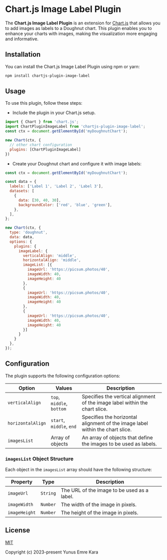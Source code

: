 # Chart.js Image Label Plugin

The **Chart.js Image Label Plugin** is an extension for [Chart.js](https://www.chartjs.org/) that allows you to add images as labels to a Doughnut chart. This plugin enables you to enhance your charts with images, making the visualization more engaging and informative.

## Installation

You can install the Chart.js Image Label Plugin using npm or yarn:

```bash
npm install chartjs-plugin-image-label
```

## Usage

To use this plugin, follow these steps:

- Include the plugin in your Chart.js setup.
    
```javascript
import { Chart } from 'chart.js';
import ChartPluginImageLabel from 'chartjs-plugin-image-label';
const ctx = document.getElementById('myDoughnutChart');

new Chart(ctx, {
  // other chart configuration
  plugins: [ChartPluginImageLabel]
})
```

- Create your Doughnut chart and configure it with image labels:

```javascript
const ctx = document.getElementById('myDoughnutChart');

const data = {
  labels: ['Label 1', 'Label 2', 'Label 3'],
  datasets: [
    {
      data: [30, 40, 30],
      backgroundColor: ['red', 'blue', 'green'],
    },
  ],
};

new Chart(ctx, {
  type: 'doughnut',
  data: data,
  options: {
    plugins: {
      imageLabel: {
        verticalAlign: 'middle',
        horizontalAlign: 'middle',
        imageList: [{
          imageUrl: 'https://picsum.photos/40',
          imageWidth: 40,
          imageHeight: 40
        },
        {
          imageUrl: 'https://picsum.photos/40',
          imageWidth: 40,
          imageHeight: 40
        },
        {
          imageUrl: 'https://picsum.photos/40',
          imageWidth: 40,
          imageHeight: 40
        }]
      }
    }
  },
});
```

## Configuration

The plugin supports the following configuration options:

| Option             | Values                           | Description                                                                                               |
| ------------------ | --------------------------------- | --------------------------------------------------------------------------------------------------------- |
| `verticalAlign`    | `top`, `middle`, `bottom`               | Specifies the vertical alignment of the image label within the chart slice.                             |
| `horizontalAlign`  | `start`, `middle`, `end`                | Specifies the horizontal alignment of the image label within the chart slice.                            |
| `imagesList`       | Array of objects                  | An array of objects that define the images to be used as labels.                                         |

### `imagesList` Object Structure

Each object in the `imagesList` array should have the following structure:

| Property           | Type           | Description                                       |
| ------------------ | --------------- | ------------------------------------------------- |
| `imageUrl`         | `String`         | The URL of the image to be used as a label.       |
| `imageWidth`       | `Number`         | The width of the image in pixels.                 |
| `imageHeight`      | `Number`         | The height of the image in pixels.                |


## License
[MIT](http://opensource.org/licenses/MIT)

Copyright (c) 2023-present Yunus Emre Kara

